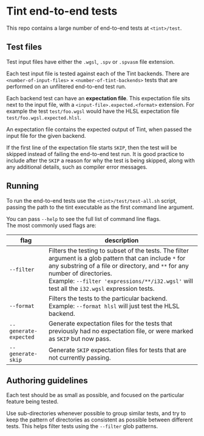 # Tint end-to-end tests

This repo contains a large number of end-to-end tests at `<tint>/test`.

## Test files

Test input files have either the `.wgsl`, `.spv` or `.spvasm` file extension.

Each test input file is tested against each of the Tint backends. There are `<number-of-input-files>` &times; `<number-of-tint-backends>` tests that are performed on an unfiltered end-to-end test run.

Each backend test can have an **expectation file**. This expectation file sits next to the input file, with a `<input-file>.expected.<format>` extension. For example the test `test/foo.wgsl` would have the HLSL expectation file `test/foo.wgsl.expected.hlsl`.

An expectation file contains the expected output of Tint, when passed the input file for the given backend.

If the first line of the expectation file starts `SKIP`, then the test will be skipped instead of failing the end-to-end test run. It is good practice to include after the `SKIP` a reason for why the test is being skipped, along with any additional details, such as compiler error messages.

## Running

To run the end-to-end tests use the `<tint>/test/test-all.sh` script, passing the path to the tint executable as the first command line argument.

You can pass `--help` to see the full list of command line flags.\
The most commonly used flags are:

| flag                 | description |
|----------------------|-------------|
|`--filter`            | Filters the testing to subset of the tests. The filter argument is a glob pattern that can include `*` for any substring of a file or directory, and `**` for any number of directories.<br>Example: `--filter 'expressions/**/i32.wgsl'` will test all the `i32.wgsl` expression tests.
|`--format`            | Filters the tests to the particular backend.<br>Example: `--format hlsl` will just test the HLSL backend.
|`--generate-expected` | Generate expectation files for the tests that previously had no expectation file, or were marked as `SKIP` but now pass.
|`--generate-skip`     | Generate `SKIP` expectation files for tests that are not currently passing.

## Authoring guidelines

Each test should be as small as possible, and focused on the particular feature being tested.

Use sub-directories whenever possible to group similar tests, and try to keep the pattern of directories as consistent as possible between different tests. This helps filter tests using the `--filter` glob patterns.
